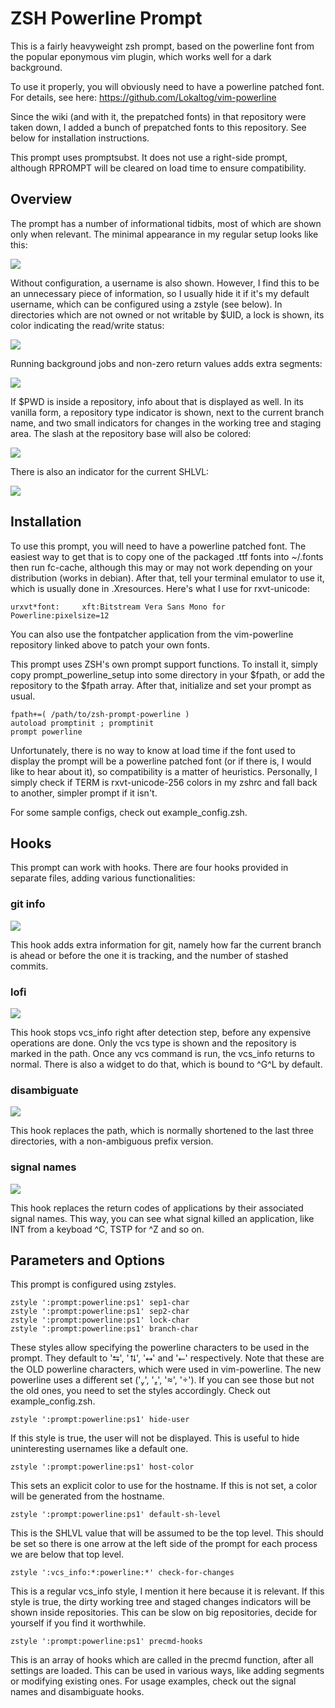ZSH Powerline Prompt
==

This is a fairly heavyweight zsh prompt, based on the powerline font from the
popular eponymous vim plugin, which works well for a dark background.

To use it properly, you will obviously need to have a powerline patched font.
For details, see here: https://github.com/Lokaltog/vim-powerline

Since the wiki (and with it, the prepatched fonts) in that repository were
taken down, I added a bunch of prepatched fonts to this repository.  See below
for installation instructions.

This prompt uses promptsubst. It does not use a right-side prompt, although
RPROMPT will be cleared on load time to ensure compatibility.


Overview
--

The prompt has a number of informational tidbits, most of which are shown only
when relevant. The minimal appearance in my regular setup looks like this:

![](http://mugenguild.com/~valodim/powerline/plain.png)

Without configuration, a username is also shown. However, I find this to be an
unnecessary piece of information, so I usually hide it if it's my default
username, which can be configured using a zstyle (see below). In directories
which are not owned or not writable by $UID, a lock is shown, its color
indicating the read/write status:

![](http://mugenguild.com/~valodim/powerline/userindicator.png)

Running background jobs and non-zero return values adds extra segments:

![](http://mugenguild.com/~valodim/powerline/returnjob.png)

If $PWD is inside a repository, info about that is displayed as well. In its
vanilla form, a repository type indicator is shown, next to the current branch
name, and two small indicators for changes in the working tree and staging
area. The slash at the repository base will also be colored:

![](http://mugenguild.com/~valodim/powerline/vcsinfo.png)

There is also an indicator for the current SHLVL:

![](http://mugenguild.com/~valodim/powerline/shlvl.png)


Installation
--

To use this prompt, you will need to have a powerline patched font. The easiest
way to get that is to copy one of the packaged .ttf fonts into ~/.fonts then
run fc-cache, although this may or may not work depending on your distribution
(works in debian). After that, tell your terminal emulator to use it, which is
usually done in .Xresources. Here's what I use for rxvt-unicode:

    urxvt*font:     xft:Bitstream Vera Sans Mono for Powerline:pixelsize=12

You can also use the fontpatcher application from the vim-powerline repository
linked above to patch your own fonts.

This prompt uses ZSH's own prompt support functions. To install it, simply copy
prompt\_powerline\_setup into some directory in your $fpath, or add the
repository to the $fpath array. After that, initialize and set your prompt
as usual.

    fpath+=( /path/to/zsh-prompt-powerline )
    autoload promptinit ; promptinit
    prompt powerline

Unfortunately, there is no way to know at load time if the font used to display
the prompt will be a powerline patched font (or if there is, I would like to
hear about it), so compatibility is a matter of heuristics. Personally, I
simply check if TERM is rxvt-unicode-256 colors in my zshrc and fall back to
another, simpler prompt if it isn't.

For some sample configs, check out example\_config.zsh.


Hooks
--

This prompt can work with hooks. There are four hooks provided in separate
files, adding various functionalities:


### git info

![](http://mugenguild.com/~valodim/powerline/gitinfo.png)

This hook adds extra information for git, namely how far the current branch is
ahead or before the one it is tracking, and the number of stashed commits.

### lofi

![](http://mugenguild.com/~valodim/powerline/lofi.png)

This hook stops vcs\_info right after detection step, before any expensive
operations are done. Only the vcs type is shown and the repository is marked in
the path. Once any vcs command is run, the vcs\_info returns to normal. There
is also a widget to do that, which is bound to ^G^L by default.

### disambiguate

![](http://mugenguild.com/~valodim/powerline/disambiguate.png)

This hook replaces the path, which is normally shortened to the last three
directories, with a non-ambiguous prefix version.

### signal names

![](http://mugenguild.com/~valodim/powerline/signalnames.png)

This hook replaces the return codes of applications by their associated signal
names. This way, you can see what signal killed an application, like INT from a
keyboad ^C, TSTP for ^Z and so on.


Parameters and Options
--

This prompt is configured using zstyles.

    zstyle ':prompt:powerline:ps1' sep1-char
    zstyle ':prompt:powerline:ps1' sep2-char
    zstyle ':prompt:powerline:ps1' lock-char
    zstyle ':prompt:powerline:ps1' branch-char

These styles allow specifying the powerline characters to be used in the
prompt. They default to '⮀', '⮁', '⭤' and '⭠' respectively. Note that these are
the OLD powerline characters, which were used in vim-powerline. The new
powerline uses a different set ('', '', '', ''). If you can see those but
not the old ones, you need to set the styles accordingly. Check out
example\_config.zsh.

    zstyle ':prompt:powerline:ps1' hide-user

If this style is true, the user will not be displayed. This is useful to hide
uninteresting usernames like a default one.

    zstyle ':prompt:powerline:ps1' host-color

This sets an explicit color to use for the hostname. If this is not set, a
color will be generated from the hostname.

    zstyle ':prompt:powerline:ps1' default-sh-level

This is the SHLVL value that will be assumed to be the top level. This should
be set so there is one arrow at the left side of the prompt for each process we
are below that top level.

    zstyle ':vcs_info:*:powerline:*' check-for-changes

This is a regular vcs\_info style, I mention it here because it is relevant. If
this style is true, the dirty working tree and staged changes indicators will
be shown inside repositories. This can be slow on big repositories, decide for
yourself if you find it worthwhile.

    zstyle ':prompt:powerline:ps1' precmd-hooks

This is an array of hooks which are called in the precmd function, after all
settings are loaded. This can be used in various ways, like adding segments or
modifying existing ones. For usage examples, check out the signal names and
disambiguate hooks.

